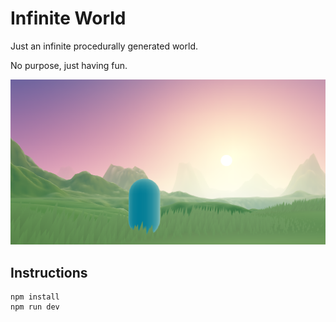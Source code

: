 # Infinite World

Just an infinite procedurally generated world.

No purpose, just having fun.

![Infinite World Screenshot](public/social/share-1200x630.png?raw=true "Infinite World Screenshot")

## Instructions

```
npm install
npm run dev
```